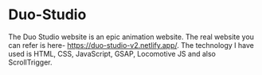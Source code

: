 # Duo-Studio
The Duo Studio website is an epic animation website. The real website you can refer is here- https://duo-studio-v2.netlify.app/. The technology I have used is HTML, CSS, JavaScript, GSAP, Locomotive JS and also ScrollTrigger.
